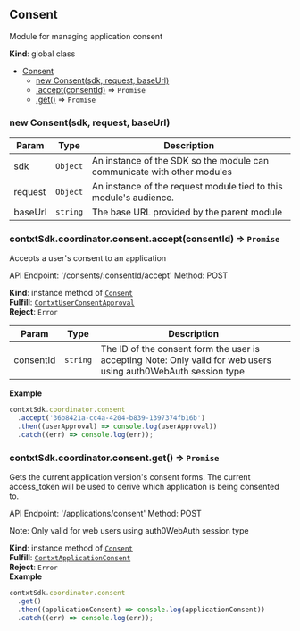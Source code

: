 <a name="Consent"></a>

## Consent
Module for managing application consent

**Kind**: global class  

* [Consent](#Consent)
    * [new Consent(sdk, request, baseUrl)](#new_Consent_new)
    * [.accept(consentId)](#Consent+accept) ⇒ <code>Promise</code>
    * [.get()](#Consent+get) ⇒ <code>Promise</code>

<a name="new_Consent_new"></a>

### new Consent(sdk, request, baseUrl)

| Param | Type | Description |
| --- | --- | --- |
| sdk | <code>Object</code> | An instance of the SDK so the module can communicate with other modules |
| request | <code>Object</code> | An instance of the request module tied to this module's audience. |
| baseUrl | <code>string</code> | The base URL provided by the parent module |

<a name="Consent+accept"></a>

### contxtSdk.coordinator.consent.accept(consentId) ⇒ <code>Promise</code>
Accepts a user's consent to an application


API Endpoint: '/consents/:consentId/accept'
Method: POST

**Kind**: instance method of [<code>Consent</code>](#Consent)  
**Fulfill**: [<code>ContxtUserConsentApproval</code>](./Typedefs.md#ContxtUserConsentApproval)  
**Reject**: <code>Error</code>  

| Param | Type | Description |
| --- | --- | --- |
| consentId | <code>string</code> | The ID of the consent form the user is accepting Note: Only valid for web users using auth0WebAuth session type |

**Example**  
```js
contxtSdk.coordinator.consent
  .accept('36b8421a-cc4a-4204-b839-1397374fb16b')
  .then((userApproval) => console.log(userApproval))
  .catch((err) => console.log(err));
```
<a name="Consent+get"></a>

### contxtSdk.coordinator.consent.get() ⇒ <code>Promise</code>
Gets the current application version's consent forms. The current
access_token will be used to derive which application is being consented to.


API Endpoint: '/applications/consent'
Method: POST

Note: Only valid for web users using auth0WebAuth session type

**Kind**: instance method of [<code>Consent</code>](#Consent)  
**Fulfill**: [<code>ContxtApplicationConsent</code>](./Typedefs.md#ContxtApplicationConsent)  
**Reject**: <code>Error</code>  
**Example**  
```js
contxtSdk.coordinator.consent
  .get()
  .then((applicationConsent) => console.log(applicationConsent))
  .catch((err) => console.log(err));
```
